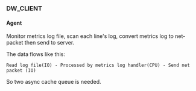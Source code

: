 ### DW_CLIENT

#### Agent

Monitor metrics log file, scan each line's log, convert metrics log to net-packet then send to server.

The data flows like this:

`Read log file(IO) - Processed by metrics log handler(CPU) - Send net packet (IO)`

So two async cache queue is needed.